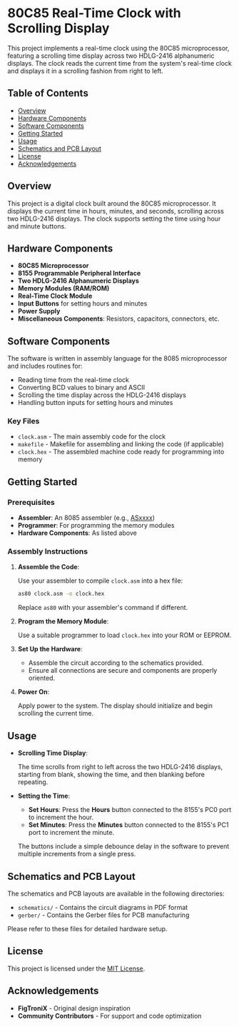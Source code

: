 
# 80C85 Real-Time Clock with Scrolling Display

This project implements a real-time clock using the 80C85 microprocessor, featuring a scrolling time display across two HDLG-2416 alphanumeric displays. The clock reads the current time from the system's real-time clock and displays it in a scrolling fashion from right to left.

## Table of Contents

- [Overview](#overview)
- [Hardware Components](#hardware-components)
- [Software Components](#software-components)
- [Getting Started](#getting-started)
- [Usage](#usage)
- [Schematics and PCB Layout](#schematics-and-pcb-layout)
- [License](#license)
- [Acknowledgements](#acknowledgements)

## Overview

This project is a digital clock built around the 80C85 microprocessor. It displays the current time in hours, minutes, and seconds, scrolling across two HDLG-2416 displays. The clock supports setting the time using hour and minute buttons.

## Hardware Components

- **80C85 Microprocessor**
- **8155 Programmable Peripheral Interface**
- **Two HDLG-2416 Alphanumeric Displays**
- **Memory Modules (RAM/ROM)**
- **Real-Time Clock Module**
- **Input Buttons** for setting hours and minutes
- **Power Supply**
- **Miscellaneous Components**: Resistors, capacitors, connectors, etc.

## Software Components

The software is written in assembly language for the 8085 microprocessor and includes routines for:

- Reading time from the real-time clock
- Converting BCD values to binary and ASCII
- Scrolling the time display across the HDLG-2416 displays
- Handling button inputs for setting hours and minutes

### Key Files

- `clock.asm` - The main assembly code for the clock
- `makefile` - Makefile for assembling and linking the code (if applicable)
- `clock.hex` - The assembled machine code ready for programming into memory

## Getting Started

### Prerequisites

- **Assembler**: An 8085 assembler (e.g., [ASxxxx](https://shop-pdp.net/ashtml/asxxxx.htm))
- **Programmer**: For programming the memory modules
- **Hardware Components**: As listed above

### Assembly Instructions

1. **Assemble the Code**:

   Use your assembler to compile `clock.asm` into a hex file:

   ```bash
   as80 clock.asm -o clock.hex
   ```

   Replace `as80` with your assembler's command if different.

2. **Program the Memory Module**:

   Use a suitable programmer to load `clock.hex` into your ROM or EEPROM.

3. **Set Up the Hardware**:

   - Assemble the circuit according to the schematics provided.
   - Ensure all connections are secure and components are properly oriented.

4. **Power On**:

   Apply power to the system. The display should initialize and begin scrolling the current time.

## Usage

- **Scrolling Time Display**:

  The time scrolls from right to left across the two HDLG-2416 displays, starting from blank, showing the time, and then blanking before repeating.

- **Setting the Time**:

  - **Set Hours**: Press the **Hours** button connected to the 8155's PC0 port to increment the hour.
  - **Set Minutes**: Press the **Minutes** button connected to the 8155's PC1 port to increment the minute.

  The buttons include a simple debounce delay in the software to prevent multiple increments from a single press.

## Schematics and PCB Layout

The schematics and PCB layouts are available in the following directories:

- `schematics/` - Contains the circuit diagrams in PDF format
- `gerber/` - Contains the Gerber files for PCB manufacturing

Please refer to these files for detailed hardware setup.

## License

This project is licensed under the [MIT License](LICENSE).

## Acknowledgements

- **FigTroniX** - Original design inspiration
- **Community Contributors** - For support and code optimization
